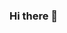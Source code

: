 ### Hi there 👋

<!--
**Dleo11/Dleo11** is a ✨ _special_ ✨ repository because its `README.md` (this file) appears on your GitHub profile.

Here are some ideas to get you started:

- 🔭 I’m currently working on ...
- 🌱 I’m currently learning Data Cience, Development Web, Data Base, Java, English Academic,etc.
- 👯 I’m looking to collaborate on Projects or be part of a Colaboration team ...
- 🤔 I’m looking for help with ...
- 💬 Ask me about my skills, aptitues, awards or something how I'm proud  ...
- 📫 How to reach me: ...
- 😄 Pronouns: ...
- ⚡ Fun fact: ...
-->
